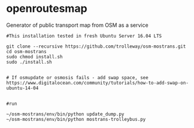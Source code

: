# openroutesmap
Generator of public transport map from OSM as a service

```
#This installation tested in fresh Ubuntu Server 16.04 LTS

git clone --recursive https://github.com/trolleway/osm-mostrans.git
cd osm-mostrans
sudo chmod install.sh
sudo ./install.sh


# If osmupdate or osmosis fails - add swap space, see https://www.digitalocean.com/community/tutorials/how-to-add-swap-on-ubuntu-14-04


#run

~/osm-mostrans/env/bin/python update_dump.py
~/osm-mostrans/env/bin/python mostrans-trolleybus.py
```


```



```
